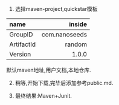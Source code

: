 <!--
 * @Github: https://github.com/Certseeds
 * @Organization: SUSTech
 * @Author: nanoseeds
 * @Date: 2020-02-16 21:36:14
 * @LastEditors: nanoseeds
 * @LastEditTime: 2020-05-26 20:34:28
 -->
1. 选择maven-project,quickstar模板

| name| inside|
|:---- | ----:|
|GroupID | com.nanoseeds|
|ArtifactId | random|
|Version | 1.0.0|
默认maven地址,用户文档,本地仓库.

2. 稍等,开始下载,完毕后添加参考public.md.

3. 最终结果:Maven+Junit.